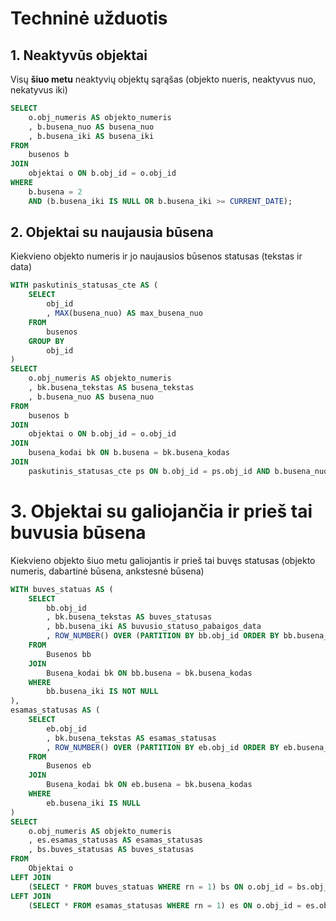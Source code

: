 # Techninė užduotis

## 1. Neaktyvūs objektai
Visų **šiuo metu** neaktyvių objektų sąrąšas (objekto nueris, neaktyvus nuo, nekatyvus iki)

```sql
SELECT 
    o.obj_numeris AS objekto_numeris
    , b.busena_nuo AS busena_nuo
    , b.busena_iki AS busena_iki
FROM 
    busenos b
JOIN 
    objektai o ON b.obj_id = o.obj_id
WHERE 
    b.busena = 2
    AND (b.busena_iki IS NULL OR b.busena_iki >= CURRENT_DATE);
```

## 2. Objektai su naujausia būsena
Kiekvieno objekto numeris ir jo naujausios būsenos statusas (tekstas ir data)

```sql
WITH paskutinis_statusas_cte AS (
    SELECT
        obj_id
        , MAX(busena_nuo) AS max_busena_nuo
    FROM
        busenos
    GROUP BY
        obj_id
)
SELECT
    o.obj_numeris AS objekto_numeris
    , bk.busena_tekstas AS busena_tekstas
    , b.busena_nuo AS busena_nuo
FROM
    busenos b
JOIN
    objektai o ON b.obj_id = o.obj_id
JOIN
    busena_kodai bk ON b.busena = bk.busena_kodas
JOIN
    paskutinis_statusas_cte ps ON b.obj_id = ps.obj_id AND b.busena_nuo = ps.max_busena_nuo;
```

# 3. Objektai su galiojančia ir prieš tai buvusia būsena
Kiekvieno objekto šiuo metu galiojantis ir prieš tai buvęs statusas (objekto numeris, dabartinė būsena, ankstesnė būsena)
```sql
WITH buves_statuas AS (
    SELECT
        bb.obj_id
        , bk.busena_tekstas AS buves_statusas
        , bb.busena_iki AS buvusio_statuso_pabaigos_data
        , ROW_NUMBER() OVER (PARTITION BY bb.obj_id ORDER BY bb.busena_iki DESC) AS rn
    FROM
        Busenos bb
    JOIN
        Busena_kodai bk ON bb.busena = bk.busena_kodas
    WHERE
        bb.busena_iki IS NOT NULL
),
esamas_statusas AS (
    SELECT
        eb.obj_id
        , bk.busena_tekstas AS esamas_statusas
        , ROW_NUMBER() OVER (PARTITION BY eb.obj_id ORDER BY eb.busena_nuo DESC) AS rn
    FROM
        Busenos eb
    JOIN
        Busena_kodai bk ON eb.busena = bk.busena_kodas
    WHERE
        eb.busena_iki IS NULL
)
SELECT
    o.obj_numeris AS objekto_numeris
    , es.esamas_statusas AS esamas_statusas
    , bs.buves_statusas AS buves_statusas
FROM
    Objektai o
LEFT JOIN
    (SELECT * FROM buves_statuas WHERE rn = 1) bs ON o.obj_id = bs.obj_id
LEFT JOIN
    (SELECT * FROM esamas_statusas WHERE rn = 1) es ON o.obj_id = es.obj_id;
```
